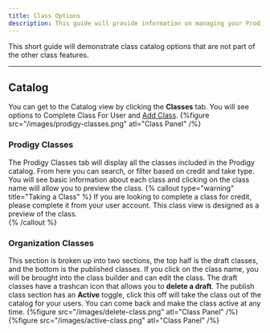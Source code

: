 ```yaml
---
title: Class Options
description: This guide will provide information on managing your Prodigy class catalog.
---
```


This short guide will demonstrate class catalog options that are not part of the other class features.

---
## Catalog
You can get to the Catalog view by clicking the **Classes** tab. You will see options to Complete Class For User and [Add Class](/docs/create-class).
{%figure src="/images/prodigy-classes.png" atl="Class Panel" /%}
### Prodigy Classes
The Prodigy Classes tab will display all the classes included in the Prodigy catalog. From here you can search, or filter based on credit and take type. You will see basic information about each class and clicking on the class name will allow you to preview the class. 
{% callout type="warning" title="Taking a Class" %}
If you are looking to complete a class for credit, please complete it from your user account. This class view is designed as a preview of the class.  
{% /callout %}
### Organization Classes
This section is broken up into two sections, the top half is the draft classes, and the bottom is the published classes. If you click on the class name, you will be brought into the class builder and can edit the class. The draft classes have a trashcan icon that allows you to **delete a draft**. The publish class section has an **Active** toggle, click this off will take the class out of the catalog for your users. You can come back and make the class active at any time. 
{%figure src="/images/delete-class.png" atl="Class Panel" /%}
{%figure src="/images/active-class.png" atl="Class Panel" /%}